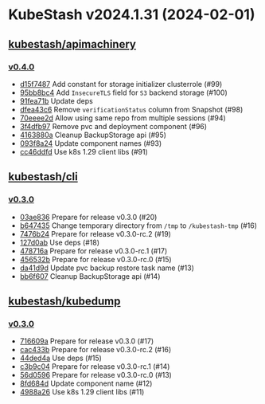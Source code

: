 # KubeStash v2024.1.31 (2024-02-01)


## [kubestash/apimachinery](https://github.com/kubestash/apimachinery)

### [v0.4.0](https://github.com/kubestash/apimachinery/releases/tag/v0.4.0)

- [d15f7487](https://github.com/kubestash/apimachinery/commit/d15f7487) Add constant for storage initializer clusterrole (#99)
- [95bb8bc4](https://github.com/kubestash/apimachinery/commit/95bb8bc4) Add `InsecureTLS` field for `S3` backend storage (#100)
- [91fea71b](https://github.com/kubestash/apimachinery/commit/91fea71b) Update deps
- [dfea43c6](https://github.com/kubestash/apimachinery/commit/dfea43c6) Remove `verificationStatus` column from Snapshot (#98)
- [70eeee2d](https://github.com/kubestash/apimachinery/commit/70eeee2d) Allow using same repo from multiple sessions (#94)
- [3f4dfb97](https://github.com/kubestash/apimachinery/commit/3f4dfb97) Remove pvc and deployment component (#96)
- [4163880a](https://github.com/kubestash/apimachinery/commit/4163880a) Cleanup BackupStorage api (#95)
- [093f8a24](https://github.com/kubestash/apimachinery/commit/093f8a24) Update component names (#93)
- [cc46ddfd](https://github.com/kubestash/apimachinery/commit/cc46ddfd) Use k8s 1.29 client libs (#91)



## [kubestash/cli](https://github.com/kubestash/cli)

### [v0.3.0](https://github.com/kubestash/cli/releases/tag/v0.3.0)

- [03ae836](https://github.com/kubestash/cli/commit/03ae836) Prepare for release v0.3.0 (#20)
- [b647435](https://github.com/kubestash/cli/commit/b647435) Change temporary directory from `/tmp` to `/kubestash-tmp` (#16)
- [7476b24](https://github.com/kubestash/cli/commit/7476b24) Prepare for release v0.3.0-rc.2 (#19)
- [127d0ab](https://github.com/kubestash/cli/commit/127d0ab) Use deps (#18)
- [478716a](https://github.com/kubestash/cli/commit/478716a) Prepare for release v0.3.0-rc.1 (#17)
- [456532b](https://github.com/kubestash/cli/commit/456532b) Prepare for release v0.3.0-rc.0 (#15)
- [da41d9d](https://github.com/kubestash/cli/commit/da41d9d) Update pvc backup restore task name (#13)
- [bb6f607](https://github.com/kubestash/cli/commit/bb6f607) Cleanup BackupStorage api (#14)



## [kubestash/kubedump](https://github.com/kubestash/kubedump)

### [v0.3.0](https://github.com/kubestash/kubedump/releases/tag/v0.3.0)

- [716609a](https://github.com/kubestash/kubedump/commit/716609a) Prepare for release v0.3.0 (#17)
- [cac433b](https://github.com/kubestash/kubedump/commit/cac433b) Prepare for release v0.3.0-rc.2 (#16)
- [44ded4a](https://github.com/kubestash/kubedump/commit/44ded4a) Use deps (#15)
- [c3b9c04](https://github.com/kubestash/kubedump/commit/c3b9c04) Prepare for release v0.3.0-rc.1 (#14)
- [56d0596](https://github.com/kubestash/kubedump/commit/56d0596) Prepare for release v0.3.0-rc.0 (#13)
- [8fd684d](https://github.com/kubestash/kubedump/commit/8fd684d) Update component name (#12)
- [4988a26](https://github.com/kubestash/kubedump/commit/4988a26) Use k8s 1.29 client libs (#11)




